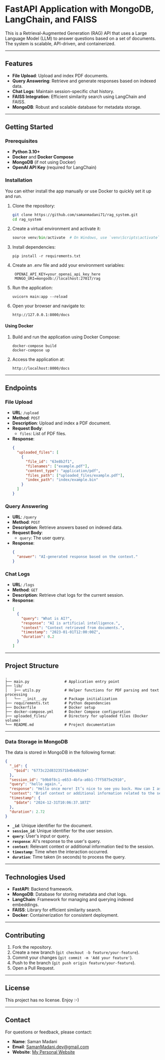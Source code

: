 # FastAPI Application with MongoDB, LangChain, and FAISS

This is a Retrieval-Augmented Generation (RAG) API that uses a Large Language Model (LLM) to answer questions based on a set of documents. The system is scalable, API-driven, and containerized.

---

## Features

- **File Upload**: Upload and index PDF documents.
- **Query Answering**: Retrieve and generate responses based on indexed data.
- **Chat Logs**: Maintain session-specific chat history.
- **FAISS Integration**: Efficient similarity search using LangChain and FAISS.
- **MongoDB**: Robust and scalable database for metadata storage.

---

## Getting Started

### Prerequisites

- **Python 3.10+**
- **Docker** and **Docker Compose**
- **MongoDB** (if not using Docker)
- **OpenAI API Key** (required for LangChain)

### Installation

You can either install the app manually or use Docker to quickly set it up and run.

1. Clone the repository:

   ```bash
   git clone https://github.com/samanmadani71/rag_system.git
   cd rag_system
   ```

2. Create a virtual environment and activate it:
   ```python -m venv venv
   source venv/bin/activate  # On Windows, use `venv\Scripts\activate`
   ```
3. Install dependencies:

   ```
   pip install -r requirements.txt
   ```

4. Create an .env file and add your environment variables:

   ```
    OPENAI_API_KEY=your_openai_api_key_here
    MONGO_URI=mongodb://localhost:27017/rag
   ```

5. Run the application:

   ```
   uvicorn main:app --reload
   ```

6. Open your browser and navigate to:

   ```
   http://127.0.0.1:8000/docs
   ```

#### Using Docker

1. Build and run the application using Docker Compose:

   ```
   docker-compose build
   docker-compose up
   ```

2. Access the application at:
   ```
   http://localhost:8000/docs
   ```

---

## Endpoints

### **File Upload**

- **URL**: `/upload`
- **Method**: `POST`
- **Description**: Upload and index a PDF document.
- **Request Body**:
  - `files`: List of PDF files.
- **Response**:
  ```json
  {
    "uploaded_files": [
      {
        "file_id": "63e8b2f1",
        "filenames": ["example.pdf"],
        "content_type": "application/pdf",
        "files_path": ["uploaded_files/example.pdf"],
        "index_path": "index/example.bin"
      }
    ]
  }
  ```

### **Query Answering**

- **URL**: `/query`
- **Method**: `POST`
- **Description**: Retrieve answers based on indexed data.
- **Request Body**:
  - `query`: The user query.
- **Response**:
  ```json
  {
    "answer": "AI-generated response based on the context."
  }
  ```

### **Chat Logs**

- **URL**: `/logs`
- **Method**: `GET`
- **Description**: Retrieve chat logs for the current session.
- **Response**:
  ```json
  [
    {
      "query": "What is AI?",
      "response": "AI is artificial intelligence.",
      "context": "Context retrieved from documents.",
      "timestamp": "2023-01-01T12:00:00Z",
      "duration": 0.2
    }
  ]
  ```

---

## Project Structure

```plaintext
.
├── main.py                # Application entry point
├── lib/
│   ├── utils.py           # Helper functions for PDF parsing and text processing
│   └── __init__.py        # Package initialization
├── requirements.txt       # Python dependencies
├── Dockerfile             # Docker setup
├── docker-compose.yml     # Docker Compose configuration
├── uploaded_files/        # Directory for uploaded files (Docker volume)
└── README.md              # Project documentation
```

---

### Data Storage in MongoDB

The data is stored in MongoDB in the following format:

```json
{
  "_id": {
    "$oid": "6773c22d8323571b4b4d6194"
  },
  "session_id": "b9b8f8c1-e653-4bfa-a6b1-77f5875e2910",
  "query": "hello again.",
  "response": "Hello once more! It’s nice to see you back. How can I assist you today?",
  "context": "Brief context or additional information related to the session.",
  "timestamp": {
    "$date": "2024-12-31T10:06:37.187Z"
  },
  "duration": 2.72
}
```

- **`_id`**: Unique identifier for the document.
- **`session_id`**: Unique identifier for the user session.
- **`query`**: User's input or query.
- **`response`**: AI's response to the user's query.
- **`context`**: Relevant context or additional information tied to the session.
- **`timestamp`**: Time when the interaction occurred.
- **`duration`**: Time taken (in seconds) to process the query.

---

## Technologies Used

- **FastAPI**: Backend framework.
- **MongoDB**: Database for storing metadata and chat logs.
- **LangChain**: Framework for managing and querying indexed embeddings.
- **FAISS**: Library for efficient similarity search.
- **Docker**: Containerization for consistent deployment.

---

## Contributing

1. Fork the repository.
2. Create a new branch (`git checkout -b feature/your-feature`).
3. Commit your changes (`git commit -m 'Add your feature'`).
4. Push to the branch (`git push origin feature/your-feature`).
5. Open a Pull Request.

---

## License

This project has no license. Enjoy :-)

---

## Contact

For questions or feedback, please contact:

- **Name**: Saman Madani
- **Email**: SamanMadani.dev@gmail.com
- **Website**: [My Personal Website](https://samanmadani.ir)
